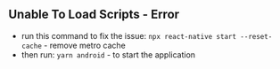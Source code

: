 
## Unable To Load Scripts - Error
- run this command to fix the issue: `npx react-native start --reset-cache` - remove metro cache
- then run: `yarn android` - to start the application